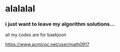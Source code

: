 # alalalal

### i just want to leave my algorithm solutions...

all my codes are for baekjoon


https://www.acmicpc.net/user/math0917
